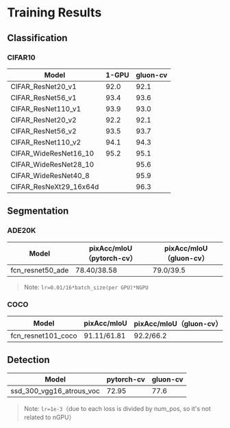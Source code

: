# Training Results

## Classification

### CIFAR10

| Model                  | 1-GPU | gluon-cv |
| ---------------------- | ----- | -------- |
| CIFAR_ResNet20_v1      | 92.0  | 92.1     |
| CIFAR_ResNet56_v1      | 93.4  | 93.6     |
| CIFAR_ResNet110_v1     | 93.9  | 93.0     |
| CIFAR_ResNet20_v2      | 92.2  | 92.1     |
| CIFAR_ResNet56_v2      | 93.5  | 93.7     |
| CIFAR_ResNet110_v2     | 94.1  | 94.3     |
| CIFAR_WideResNet16_10  | 95.2  | 95.1     |
| CIFAR_WideResNet28_10  |       | 95.6     |
| CIFAR_WideResNet40_8   |       | 95.9     |
| CIFAR_ResNeXt29_16x64d |       | 96.3     |

## Segmentation

### ADE20K

| Model            | pixAcc/mIoU（pytorch-cv） | pixAcc/mIoU（gluon-cv） |
| ---------------- | ------------------------- | ----------------------- |
| fcn_resnet50_ade | 78.40/38.58               | 79.0/39.5               |

> Note: `lr=0.01/16*batch_size(per GPU)*NGPU` 

### COCO

| Model              | pixAcc/mIoU | pixAcc/mIoU（gluon-cv） |
| ------------------ | ----------- | ----------------------- |
| fcn_resnet101_coco | 91.11/61.81 | 92.2/66.2               |

## Detection

| Model                    | pytorch-cv | gluon-cv |
| ------------------------ | ---------- | -------- |
| ssd_300_vgg16_atrous_voc | 72.95      | 77.6     |

> Note: `lr=1e-3`（due to each loss is divided by num_pos, so it's not related to nGPU）

